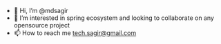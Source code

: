 - 👋 Hi, I’m @mdsagir
- 👀 I’m interested in spring ecosystem and looking to collaborate on any opensource project
- 📫 How to reach me tech.sagir@gmail.com

<!---
mdsagir/mdsagir is a ✨ special ✨ repository because its `README.md` (this file) appears on your GitHub profile.
You can click the Preview link to take a look at your changes.
--->
